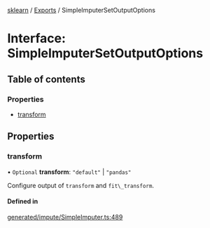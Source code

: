 [sklearn](../readme.md) / [Exports](../modules.md) / SimpleImputerSetOutputOptions

# Interface: SimpleImputerSetOutputOptions

## Table of contents

### Properties

- [transform](SimpleImputerSetOutputOptions.md#transform)

## Properties

### transform

• `Optional` **transform**: ``"default"`` \| ``"pandas"``

Configure output of `transform` and `fit\_transform`.

#### Defined in

[generated/impute/SimpleImputer.ts:489](https://github.com/transitive-bullshit/scikit-learn-ts/blob/367336a/packages/sklearn/src/generated/impute/SimpleImputer.ts#L489)
